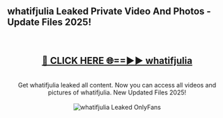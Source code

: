 <h2>whatifjulia Leaked Private Video And Photos - Update Files 2025!</h2>
<br>
<div align="center">
<h2><a href="https://top-ai-tools.click/QrbHav" rel="nofollow">🔴 CLICK HERE 🌐==►► whatifjulia</a></h2>
<br>
Get whatifjulia leaked all content. Now you can access all videos and pictures of whatifjulia. New Updated Files 2025!
<br>
<br>
<a href="https://top-ai-tools.click/QrbHav" rel="nofollow" data-target="animated-image.originalLink"><img src="https://i.ibb.co.com/WyWwxjT/player-gif2.gif" alt="whatifjulia Leaked  OnlyFans" style="max-width: 100%; display: inline-block;" data-target="animated-image.originalImage"></a>
</div>
<br>